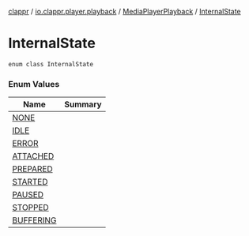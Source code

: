 [clappr](../../../index.md) / [io.clappr.player.playback](../../index.md) / [MediaPlayerPlayback](../index.md) / [InternalState](./index.md)

# InternalState

`enum class InternalState`

### Enum Values

| Name | Summary |
|---|---|
| [NONE](-n-o-n-e.md) |  |
| [IDLE](-i-d-l-e.md) |  |
| [ERROR](-e-r-r-o-r.md) |  |
| [ATTACHED](-a-t-t-a-c-h-e-d.md) |  |
| [PREPARED](-p-r-e-p-a-r-e-d.md) |  |
| [STARTED](-s-t-a-r-t-e-d.md) |  |
| [PAUSED](-p-a-u-s-e-d.md) |  |
| [STOPPED](-s-t-o-p-p-e-d.md) |  |
| [BUFFERING](-b-u-f-f-e-r-i-n-g.md) |  |
